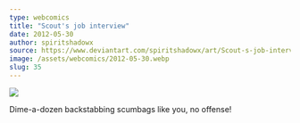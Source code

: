 ```yaml
---
type: webcomics
title: "Scout's job interview"
date: 2012-05-30
author: spiritshadowx
source: https://www.deviantart.com/spiritshadowx/art/Scout-s-job-interview-305241393
image: /assets/webcomics/2012-05-30.webp
slug: 35
---
```


![](/assets/webcomics/2012-05-30.webp)

Dime-a-dozen backstabbing scumbags like you, no offense!
